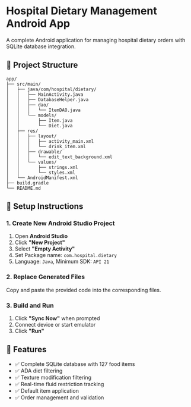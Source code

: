 # Hospital Dietary Management Android App

A complete Android application for managing hospital dietary orders with SQLite database integration.

## 📁 Project Structure

```
app/
├── src/main/
│   ├── java/com/hospital/dietary/
│   │   ├── MainActivity.java
│   │   ├── DatabaseHelper.java
│   │   ├── dao/
│   │   │   └── ItemDAO.java
│   │   └── models/
│   │       ├── Item.java
│   │       └── Diet.java
│   ├── res/
│   │   ├── layout/
│   │   │   ├── activity_main.xml
│   │   │   └── drink_item.xml
│   │   ├── drawable/
│   │   │   └── edit_text_background.xml
│   │   └── values/
│   │       ├── strings.xml
│   │       └── styles.xml
│   └── AndroidManifest.xml
├── build.gradle
└── README.md
```

## 🚀 Setup Instructions

### 1. Create New Android Studio Project
1. Open **Android Studio**
2. Click **"New Project"**
3. Select **"Empty Activity"**
4. Set Package name: `com.hospital.dietary`
5. Language: `Java`, Minimum SDK: `API 21`

### 2. Replace Generated Files
Copy and paste the provided code into the corresponding files.

### 3. Build and Run
1. Click **"Sync Now"** when prompted
2. Connect device or start emulator
3. Click **"Run"**

## 📱 Features
- ✅ Complete SQLite database with 127 food items
- ✅ ADA diet filtering
- ✅ Texture modification filtering  
- ✅ Real-time fluid restriction tracking
- ✅ Default item application
- ✅ Order management and validation

